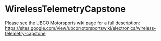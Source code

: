 # WirelessTelemetryCapstone

Please see the UBCO Motorsports wiki page for a full description:
https://sites.google.com/view/ubcomotorsportswiki/electronics/wireless-telemetry-capstone
